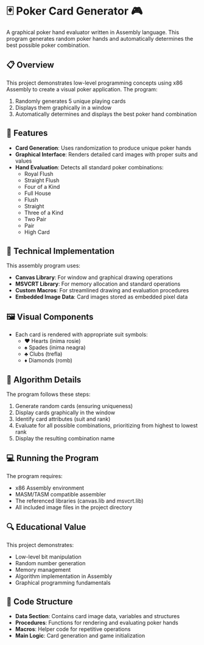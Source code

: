 # 🃏 Poker Card Generator 🎮

A graphical poker hand evaluator written in Assembly language. This program generates random poker hands and automatically determines the best possible poker combination.

## 📋 Overview

This project demonstrates low-level programming concepts using x86 Assembly to create a visual poker application. The program:

1. Randomly generates 5 unique playing cards
2. Displays them graphically in a window
3. Automatically determines and displays the best poker hand combination

## 🎯 Features

- **Card Generation**: Uses randomization to produce unique poker hands
- **Graphical Interface**: Renders detailed card images with proper suits and values
- **Hand Evaluation**: Detects all standard poker combinations:
  - Royal Flush
  - Straight Flush
  - Four of a Kind
  - Full House
  - Flush
  - Straight
  - Three of a Kind
  - Two Pair
  - Pair
  - High Card

## 🔧 Technical Implementation

This assembly program uses:

- **Canvas Library**: For window and graphical drawing operations
- **MSVCRT Library**: For memory allocation and standard operations
- **Custom Macros**: For streamlined drawing and evaluation procedures
- **Embedded Image Data**: Card images stored as embedded pixel data

## 🖼️ Visual Components

- Each card is rendered with appropriate suit symbols:
  - ♥️ Hearts (inima rosie)
  - ♠️ Spades (inima neagra)  
  - ♣️ Clubs (trefla)
  - ♦️ Diamonds (romb)

## 🧮 Algorithm Details

The program follows these steps:
1. Generate random cards (ensuring uniqueness)
2. Display cards graphically in the window
3. Identify card attributes (suit and rank)
4. Evaluate for all possible combinations, prioritizing from highest to lowest rank
5. Display the resulting combination name

## 💻 Running the Program

The program requires:
- x86 Assembly environment
- MASM/TASM compatible assembler
- The referenced libraries (canvas.lib and msvcrt.lib)
- All included image files in the project directory

## 🔍 Educational Value

This project demonstrates:
- Low-level bit manipulation
- Random number generation
- Memory management
- Algorithm implementation in Assembly
- Graphical programming fundamentals

## 📝 Code Structure

- **Data Section**: Contains card image data, variables and structures
- **Procedures**: Functions for rendering and evaluating poker hands
- **Macros**: Helper code for repetitive operations
- **Main Logic**: Card generation and game initialization

